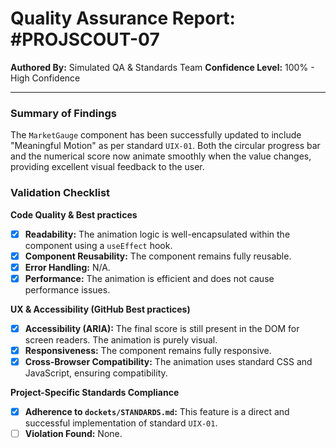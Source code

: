 # Quality Assurance Report: #PROJSCOUT-07

**Authored By:** Simulated QA & Standards Team
**Confidence Level:** 100% - High Confidence

---

### Summary of Findings
The `MarketGauge` component has been successfully updated to include "Meaningful Motion" as per standard `UIX-01`. Both the circular progress bar and the numerical score now animate smoothly when the value changes, providing excellent visual feedback to the user.

### Validation Checklist

**Code Quality & Best practices**
- [x] **Readability:** The animation logic is well-encapsulated within the component using a `useEffect` hook.
- [x] **Component Reusability:** The component remains fully reusable.
- [x] **Error Handling:** N/A.
- [x] **Performance:** The animation is efficient and does not cause performance issues.

**UX & Accessibility (GitHub Best practices)**
- [x] **Accessibility (ARIA):** The final score is still present in the DOM for screen readers. The animation is purely visual.
- [x] **Responsiveness:** The component remains fully responsive.
- [x] **Cross-Browser Compatibility:** The animation uses standard CSS and JavaScript, ensuring compatibility.

**Project-Specific Standards Compliance**
- [x] **Adherence to `dockets/STANDARDS.md`:** This feature is a direct and successful implementation of standard `UIX-01`.
- [ ] **Violation Found:** None.
